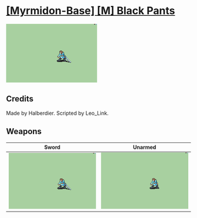 # [\[Myrmidon-Base\] \[M\] Black Pants](../%5BMyrmidon-Base%5D%20%5BM%5D%20Black%20Pants)

<img src="./1.%20Sword/Sword_000.png" alt="[Myrmidon-Base] [M] Black Pants standing" />

## Credits

Made by Halberdier.
Scripted by Leo_Link.

## Weapons


|Sword |Unarmed |
|  :---: | :---: |
| <img alt="Sword animation" src="./1.%20Sword/Sword.gif" /> | <img alt="Unarmed animation" src="./8.%20Unarmed/Unarmed.gif" /> |

